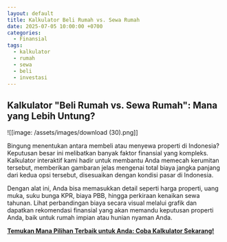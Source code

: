 ```yaml
---
layout: default
title: Kalkulator Beli Rumah vs. Sewa Rumah
date: 2025-07-05 10:00:00 +0700
categories:
  - Finansial
tags:
  - kalkulator
  - rumah
  - sewa
  - beli
  - investasi
---
```


## Kalkulator "Beli Rumah vs. Sewa Rumah": Mana yang Lebih Untung?

![[image: /assets/images/download (30).png]]

Bingung menentukan antara membeli atau menyewa properti di Indonesia? Keputusan besar ini melibatkan banyak faktor finansial yang kompleks. Kalkulator interaktif kami hadir untuk membantu Anda memecah kerumitan tersebut, memberikan gambaran jelas mengenai total biaya jangka panjang dari kedua opsi tersebut, disesuaikan dengan kondisi pasar di Indonesia.

Dengan alat ini, Anda bisa memasukkan detail seperti harga properti, uang muka, suku bunga KPR, biaya PBB, hingga perkiraan kenaikan sewa tahunan. Lihat perbandingan biaya secara visual melalui grafik dan dapatkan rekomendasi finansial yang akan memandu keputusan properti Anda, baik untuk rumah impian atau hunian nyaman Anda.

[**Temukan Mana Pilihan Terbaik untuk Anda: Coba Kalkulator Sekarang!**](https://tiny-meerkat-d745b2.netlify.app/)
